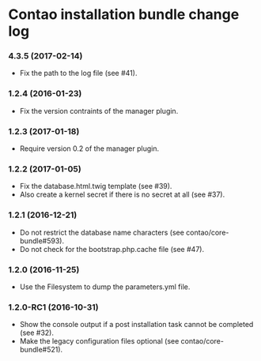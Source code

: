 # Contao installation bundle change log

### 4.3.5 (2017-02-14)

 * Fix the path to the log file (see #41).

### 1.2.4 (2016-01-23)

 * Fix the version contraints of the manager plugin.

### 1.2.3 (2017-01-18)

 * Require version 0.2 of the manager plugin.

### 1.2.2 (2017-01-05)

 * Fix the database.html.twig template (see #39).
 * Also create a kernel secret if there is no secret at all (see #37).

### 1.2.1 (2016-12-21)

 * Do not restrict the database name characters (see contao/core-bundle#593).
 * Do not check for the bootstrap.php.cache file (see #47).

### 1.2.0 (2016-11-25)

 * Use the Filesystem to dump the parameters.yml file.

### 1.2.0-RC1 (2016-10-31)

 * Show the console output if a post installation task cannot be completed (see #32).
 * Make the legacy configuration files optional (see contao/core-bundle#521).
